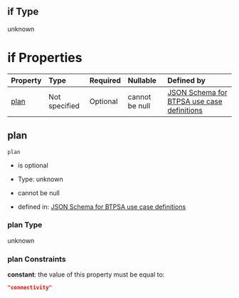 ## if Type

unknown

# if Properties

| Property      | Type          | Required | Nullable       | Defined by                                                                                                                                                                                                                                  |
| :------------ | :------------ | :------- | :------------- | :------------------------------------------------------------------------------------------------------------------------------------------------------------------------------------------------------------------------------------------ |
| [plan](#plan) | Not specified | Optional | cannot be null | [JSON Schema for BTPSA use case definitions](btpsa-usecase-properties-services-items-allof-2-then-allof-46-then-allof-1-if-properties-plan.md "undefined#/properties/services/items/allOf/2/then/allOf/46/then/allOf/1/if/properties/plan") |

## plan



`plan`

*   is optional

*   Type: unknown

*   cannot be null

*   defined in: [JSON Schema for BTPSA use case definitions](btpsa-usecase-properties-services-items-allof-2-then-allof-46-then-allof-1-if-properties-plan.md "undefined#/properties/services/items/allOf/2/then/allOf/46/then/allOf/1/if/properties/plan")

### plan Type

unknown

### plan Constraints

**constant**: the value of this property must be equal to:

```json
"connectivity"
```
